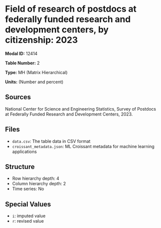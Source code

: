 # Field of research of postdocs at federally funded research and development centers, by citizenship: 2023

**Modal ID:** 12414

**Table Number:** 2

**Type:** MH (Matrix Hierarchical)

**Units:** (Number and percent)

## Sources

National Center for Science and Engineering Statistics, Survey of Postdocs at Federally Funded Research and Development Centers, 2023.

## Files

- `data.csv`: The table data in CSV format
- `croissant_metadata.json`: ML Croissant metadata for machine learning applications

## Structure

- Row hierarchy depth: 4
- Column hierarchy depth: 2
- Time series: No

## Special Values

- `i`: imputed value
- `r`: revised value
